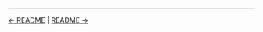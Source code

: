 

<!-- FooterStart -->
---
[← README](../../ch2_jenkins_jobs/02_10_solution_tbd/README.md) | [README →](../03_02_browse_a_jobs_workspace/README.md)
<!-- FooterEnd -->
